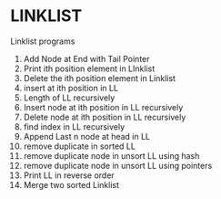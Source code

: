 # LINKLIST
Linklist programs
1) Add Node at End with Tail Pointer
2) Print ith position element in LInklist
3) Delete the ith position element in Linklist
4) insert at ith position in LL
5) Length of LL recursively
6) Insert node at ith position in LL recursively
7) Delete node at ith position in LL recursively
8) find index in LL recursively
9) Append Last n node at head in LL
10) remove duplicate in sorted LL
11) remove duplicate node in unsort LL using hash
12) remove duplicate node in unsort LL using pointers
13) Print LL in reverse order
14) Merge two sorted Linklist
